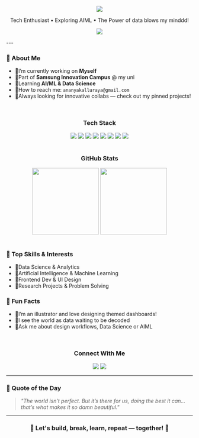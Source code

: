 <!-- Header -->
<div align="center">

  <p align="center">
    <img src="https://dummyimage.com/600x100/0D1117/aa4ca7.png&text=Welcome+to+my+GitHub!+Data+is+Magic,+Code+is+the+Wand.">
  </p>
  <p>Tech Enthusiast • Exploring AIML • The Power of data blows my minddd!</p>
  <p align="center">
    <img src="https://readme-typing-svg.herokuapp.com/?lines=Welcome+to+my+GitHub!;Data+is+Magic,+Code+is+the+Wand.;Always+learning,+always+creating!&center=true&width=500&height=45&color=FF69B4&vCenter=true&size=22">
  </p>
</div>
---
<br>

<!-- Glassmorphic Card Section -->
<div>

### 🪼 About Me

- 🫧I’m currently working on **Myself**
- 🫧Part of **Samsung Innovation Campus** @ my uni
- 🫧Learning **AI/ML & Data Science**
- 🫧How to reach me: `ananyakalluraya@gmail.com`
- 🫧Always looking for innovative collabs — check out my pinned projects!

</div>

<br>

<!-- Tech Stack -->
<div align="center">
  <h3>Tech Stack</h3>
  <img src="https://img.shields.io/badge/SQL-9C6ADE?style=for-the-badge&logo=microsoftsqlserver&logoColor=white" />
  <img src="https://img.shields.io/badge/R-BA9CF5?style=for-the-badge&logo=r&logoColor=white" />
  <img src="https://img.shields.io/badge/Java-C89FFF?style=for-the-badge&logo=java&logoColor=white" />
  <img src="https://img.shields.io/badge/Python-AC84DD?style=for-the-badge&logo=python&logoColor=white" />
  <img src="https://img.shields.io/badge/PowerBI-F7CCFF?style=for-the-badge&logo=power-bi&logoColor=black" />
  <img src="https://img.shields.io/badge/VS_Code-BB9DF2?style=for-the-badge&logo=visual-studio-code&logoColor=white" />
  <img src="https://img.shields.io/badge/GitHub-BD9DF3?style=for-the-badge&logo=github&logoColor=white" />
  <img src="https://img.shields.io/badge/Azure-CB9AF1?style=for-the-badge&logo=microsoft-azure&logoColor=white" />
</div>

<br>

<!-- GitHub Stats -->
<div align="center">
  <h3>GitHub Stats</h3>
  <img src="https://github-readme-stats.vercel.app/api?username=ananyapattaje&show_icons=true&theme=vue-dark&title_color=A678E2&icon_color=BD9DF3&bg_color=ffffff00&text_color=6A1B9A&hide_border=true" height="180" />
  <img src="https://github-readme-streak-stats.herokuapp.com/?user=ananyapattaje&theme=transparent&stroke=BA9CF5&currStreakLabel=A678E2&sideLabels=6A1B9A&ring=C89FFF" height="180" />
</div>

<br>

<!-- Skills & Fun Facts -->
<div>
  <h3>🪼 Top Skills & Interests</h3>
  <ul>
    <li>🫧Data Science & Analytics</li>
    <li>🫧Artificial Intelligence & Machine Learning</li>
    <li>🫧Frontend Dev & UI Design</li>
    <li>🫧Research Projects & Problem Solving</li>
  </ul>

  <h3>🪼 Fun Facts</h3>
  <ul>
    <li>🫧I’m an illustrator and love designing themed dashboards!</li>
    <li>🫧I see the world as data waiting to be decoded</li>
    <li>🫧Ask me about design workflows, Data Science or AIML</li>
  </ul>
</div>

<br>

<!-- Contact -->
<div align="center">
  <h3>Connect With Me</h3>
  <a href="#"><img src="https://img.shields.io/badge/Gmail-Email_Me-F48FB1?style=flat-square&logo=gmail&logoColor=white" /></a>
  <a href="#"><img src="https://img.shields.io/badge/LinkedIn-Connect-B39DDB?style=flat-square&logo=linkedin&logoColor=white" /></a>
</div>

---

### 🪼 Quote of the Day
> *"The world isn’t perfect. But it’s there for us, doing the best it can... that’s what makes it so damn beautiful."*  

---

<h3 align="center">🌸 Let's build, break, learn, repeat — together! 🌸</h3>
